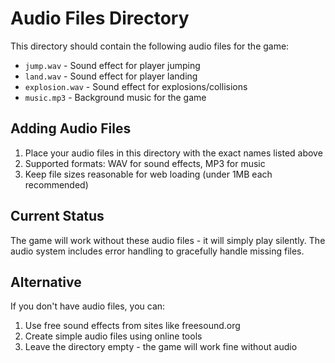  # Audio Files Directory

This directory should contain the following audio files for the game:

- `jump.wav` - Sound effect for player jumping
- `land.wav` - Sound effect for player landing
- `explosion.wav` - Sound effect for explosions/collisions
- `music.mp3` - Background music for the game

## Adding Audio Files

1. Place your audio files in this directory with the exact names listed above
2. Supported formats: WAV for sound effects, MP3 for music
3. Keep file sizes reasonable for web loading (under 1MB each recommended)

## Current Status

The game will work without these audio files - it will simply play silently.
The audio system includes error handling to gracefully handle missing files.

## Alternative

If you don't have audio files, you can:
1. Use free sound effects from sites like freesound.org
2. Create simple audio files using online tools
3. Leave the directory empty - the game will work fine without audio 